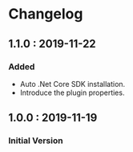 # Changelog

## 1.1.0 : 2019-11-22

### Added

* Auto .Net Core SDK installation.
* Introduce the plugin properties.

## 1.0.0 : 2019-11-19

### Initial Version

